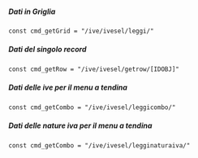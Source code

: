 ##### Dati in Griglia

```txt
const cmd_getGrid = "/ive/ivesel/leggi/"
```

##### Dati del singolo record

```txt
const cmd_getRow = "/ive/ivesel/getrow/[IDOBJ]"
```

##### Dati delle ive per il menu a tendina

```txt
const cmd_getCombo = "/ive/ivesel/leggicombo/"
```

##### Dati delle nature iva per il menu a tendina

```txt
const cmd_getCombo = "/ive/ivesel/legginaturaiva/"
```
